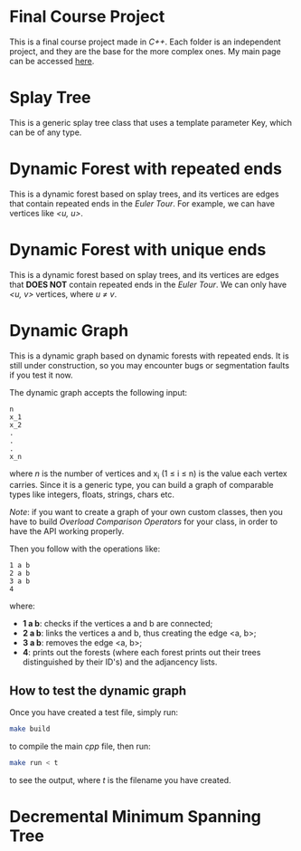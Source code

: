 # Final Course Project

This is a final course project made in *C++*. Each folder is an independent project, and they are the base for the more complex ones. My main page can be accessed [here](https://linux.ime.usp.br/~cjinshian/).

# Splay Tree

This is a generic splay tree class that uses a template parameter Key, which can be of any type. 

# Dynamic Forest with repeated ends

This is a dynamic forest based on splay trees, and its vertices are edges that contain repeated ends in the *Euler Tour*. For example, we can have vertices like *<u, u>*.

# Dynamic Forest with unique ends

This is a dynamic forest based on splay trees, and its vertices are edges that **DOES NOT** contain repeated ends in the *Euler Tour*. We can only have *<u, v>* vertices, where *u &ne; v*.

# Dynamic Graph

This is a dynamic graph based on dynamic forests with repeated ends. It is still under construction, so you may encounter bugs or segmentation faults if you test it now.

The dynamic graph accepts the following input:

```
n
x_1
x_2
.
.
.
x_n
```

where *n* is the number of vertices and x<sub>i</sub> (1 ≤ i ≤ n) is the value each vertex carries. Since it is a generic type, you can build a graph of comparable types like integers, floats, strings, chars etc.

*Note*: if you want to create a graph of your own custom classes, then you have to build *Overload Comparison Operators* for your class, in order to have the API working properly. 

Then you follow with the operations like:
```
1 a b
2 a b
3 a b
4
```

where: 

* **1 a b**: checks if the vertices a and b are connected;
* **2 a b**: links the vertices a and b, thus creating the edge <a, b>;
* **3 a b**: removes the edge <a, b>;
* **4**: prints out the forests (where each forest prints out their trees distinguished by their ID's) and the adjancency lists.

## How to test the dynamic graph

Once you have created a test file, simply run:

```bash
make build
```

to compile the main *cpp* file, then run:

```bash
make run < t
```

to see the output, where *t* is the filename you have created.

# Decremental Minimum Spanning Tree